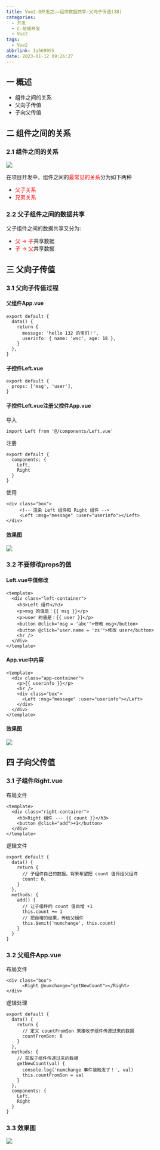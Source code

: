 ```yaml
---
title: Vue2.0开发之——组件数据共享-父向子传值(38)
categories:
  - 开发
  - C-前端开发
  - Vue2
tags:
  - Vue2
abbrlink: 1a569955
date: 2023-01-12 09:26:27
---
```

## 一 概述

* 组件之间的关系
* 父向子传值
* 子向父传值

<!--more-->
## 二 组件之间的关系

### 2.1 组件之间的关系

![][1]

在项目开发中，组件之间的<font color=red>最常见的关系</font>分为如下两种

* <font color=red>父子关系</font>
* <font color=red>兄弟关系</font>

### 2.2 父子组件之间的数据共享

父子组件之间的数据共享又分为:

* <font color=red>父 -> 子</font>共享数据
* <font color=red>子 -> 父</font>共享数据

## 三 父向子传值

### 3.1 父向子传值过程

#### 父组件App.vue

```
export default {
  data() {
    return {
      message: 'hello 132 的宝们！',
      userinfo: { name: 'wsc', age: 18 },
    }
  },
}
```

####  子控件Left.vue

```
export default {
  props: ['msg', 'user'],
}
```

#### 子控件Left.vue注册父控件App.vue

导入

```
import Left from '@/components/Left.vue'
```

注册

```
export default {
  components: {
    Left,
    Right
  }
}
```

使用

```
<div class="box">
     <!-- 渲染 Left 组件和 Right 组件 -->
     <Left :msg="message" :user="userinfo"></Left>
</div>
```

#### 效果图

![][2]

### 3.2 不要修改props的值

#### Left.vue中值修改

```
<template>
  <div class="left-container">
    <h3>Left 组件</h3>
    <p>msg 的值是：{{ msg }}</p>
    <p>user 的值是：{{ user }}</p>
    <button @click="msg = 'abc'">修改 msg</button>
    <button @click="user.name = 'zs'">修改 user</button>
    <hr />
  </div>
</template>
```

#### App.vue中内容

```
<template>
  <div class="app-container">
    <p>{{ userinfo }}</p>
    <hr />
    <div class="box">
      <Left :msg="message" :user="userinfo"></Left>
    </div>
  </div>
</template>
```

#### 效果图

![][3]

## 四  子向父传值

### 3.1 子组件Right.vue

布局文件

```
<template>
  <div class="right-container">
    <h3>Right 组件 --- {{ count }}</h3>
    <button @click="add">+1</button>
  </div>
</template>
```

逻辑文件

```
export default {
  data() {
    return {
      // 子组件自己的数据，将来希望把 count 值传给父组件
      count: 0,
    }
  },
  methods: {
    add() {
      // 让子组件的 count 值自增 +1
      this.count += 1
      // 把自增的结果，传给父组件
      this.$emit('numchange', this.count)
    }
  }
}
```

### 3.2 父组件App.vue

布局文件

```
<div class="box">
      <Right @numchange="getNewCount"></Right>
</div>
```

逻辑处理

```
export default {
  data() {
    return {
      // 定义 countFromSon 来接收子组件传递过来的数据
      countFromSon: 0
    }
  },
  methods: {
    // 获取子组件传递过来的数据
    getNewCount(val) {
      console.log('numchange 事件被触发了！', val)
      this.countFromSon = val
    }
  },
  components: {
    Left,
    Right
  }
}
```

### 3.3 效果图

![][4]



[1]:https://jsd.onmicrosoft.cn/gh/PGzxc/CDN/blog-vue/vue02-38-component-relates.png
[2]:https://jsd.onmicrosoft.cn/gh/PGzxc/CDN/blog-vue/vue02-38-relate-parent-son-result.png
[3]:https://jsd.onmicrosoft.cn/gh/PGzxc/CDN/blog-vue/vue02-38-relate-parent-son-props.gif
[4]:https://jsd.onmicrosoft.cn/gh/PGzxc/CDN/blog-vue/vue02-38-relate-son-parent.gif